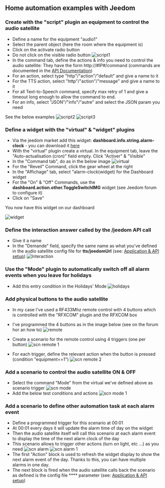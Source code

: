 ## Home automation examples with Jeedom

### Create with the "script" plugin an equipment to control the audio satellite
 - Define a name for the equipment "audio1"
 - Select the parent object (here the room where the equipment is)
 - Click on the activate radio button
 - Do not click on the visible radio button
![script1](https://github.com/diving91/web-radio/blob/master/jeedom/script%201.png)
- In the command tab, define the actions & info you need to control the audio satellite: They have the form http://#IP#/command (commands are documented in the [API Documentation](https://github.com/diving91/web-radio/blob/master/doc/api.md))
- For an action, select type "http"/"action"/"default" and give a name to it
- For the TTS action, select "http"/"action"/"message" and give a name to it
- For all Text-to-Speech command, specify max retry of 1 and give a timeout long enough to allow the command to end.
- For an info, select "JSON"/"info"/"autre" and select the JSON param you need
 
 See the below examples
![script2](https://github.com/diving91/web-radio/blob/master/jeedom/script%202.png)
![script3](https://github.com/diving91/web-radio/blob/master/jeedom/script%203.png)

### Define a widget with the "virtual" & "widget" plugins
- Via the jeedom market add this widget: **dashboard.info.string.alarm-clock** - you can download it [here](https://www.jeedom.com/market/core/php/downloadFile.php?id=1872&version=stable)
- With the "virtual" plugin create a virtual. In the equipment tab, leave the "Auto-actualisation (cron)" field empty. Click "Activer" & "Visible"
- In the "Command tab", do as in the below image
![virtual](https://github.com/diving91/web-radio/blob/master/jeedom/virt%201.png)
- For the "Reveil" Command, click the gear wheel at the right
- In the "Affichage" tab, select "alarm-clock(widget) for the Dashboard widget
- For the "On" & "Off" Commands, use the **dashboard.action.other.ToggleSwitchIMG** widget (see Jeedom forum to configure it)
- Click on "Save"

You now have this widget on our dashboard

![widget](https://github.com/diving91/web-radio/blob/master/jeedom/widget%201.png)


### Define the interaction answer called by the /jeedom API call
- Give it a name
- In the "Demande" field, specify the same name as what you've defined in the audio satellite config file for **tts/jeedomUrl** (see: [Application & API setup](https://github.com/diving91/web-radio/blob/master/doc/application.md))
![Interaction](https://github.com/diving91/web-radio/blob/master/jeedom/interact%201.png)

### Use the "Mode" plugin to automatically switch off all alarm events when you leave for holidays
- Add this entry condition in the Holidays' Mode
![holidays](https://github.com/diving91/web-radio/blob/master/jeedom/mode%201.png)

### Add physical buttons to the audio satellite
- In my case I've used a RF433Mhz remote control with 4 buttons which is controlled with the "RFXCOM" plugin and the RFXCOM box
- I've programmed the 4 buttons as in the image below (see on the forum hor an how to)
![remote](https://github.com/diving91/web-radio/blob/master/jeedom/telco%201.png)

- Create a scenario for the remote control using 4 triggers (one per button)
![scn remote 1](https://github.com/diving91/web-radio/blob/master/jeedom/scn%20telco%201.png)
- For each trigger, define the relevant action when the button is pressed (condition "equipment==1")
![scn remote 2](https://github.com/diving91/web-radio/blob/master/jeedom/scn%20telco%202.png)

### Add a scenario to control the audio satellite ON & OFF
- Select the command "Mode" from the virtual we've defined above as scenario trigger
![scn mode](https://github.com/diving91/web-radio/blob/master/jeedom/scn%20onoff%201.png)
- Add the below test conditions and actions
![scn mode 1](https://github.com/diving91/web-radio/blob/master/jeedom/scn%20onoff%202.png)

### Add a scenario to define other automation task at each alarm event
- Define a programmed trigger for this scenario at 00:01
- At 00:01 every days it will update the alarm time of day on the widget
- Then the audio satellite itself will call this scenario at each alarm event to display the time of the next alarm clock of the day
- This scenario allows to trigger other actions (turn on light, etc ...) as you need
![scn alarm](https://github.com/diving91/web-radio/blob/master/jeedom/scn%20cron%201.png)
![scn alarm 1](https://github.com/diving91/web-radio/blob/master/jeedom/scn%20cron%202.png)
- The first "Action" block is used to refresh the widget display to show the next alarm event of the day. Thanks to this, you can have multiple alarms in one day.
- The next block is fired when the audio satellite calls back the scenario  as defined is the config file **** parameter (see: [Application & API setup](https://github.com/diving91/web-radio/blob/master/doc/application.md))





